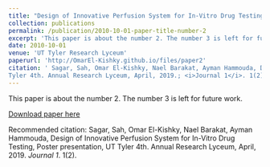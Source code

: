 ```yaml
---
title: "Design of Innovative Perfusion System for In-Vitro Drug Testing"
collection: publications
permalink: /publication/2010-10-01-paper-title-number-2
excerpt: 'This paper is about the number 2. The number 3 is left for future work.'
date: 2010-10-01
venue: 'UT Tyler Research Lyceum'
paperurl: 'http://OmarEl-Kishky.github.io/files/paper2'
citation: ' Sagar, Sah, Omar El-Kishky, Nael Barakat, Ayman Hammouda, Design of Innovative Perfusion System for In-Vitro Drug Testing, Poster presentation, UT
Tyler 4th. Annual Research Lyceum, April, 2019.; <i>Journal 1</i>. 1(2).'
---
```

This paper is about the number 2. The number 3 is left for future work.

[Download paper here](http://OmarEl-Kishky.github.io/files/AAPS_abstract_08202019.pdf)

Recommended citation:  Sagar, Sah, Omar El-Kishky, Nael Barakat, Ayman Hammouda, Design of
Innovative Perfusion System for In-Vitro Drug Testing, Poster presentation, UT
Tyler 4th. Annual Research Lyceum, April, 2019. <i>Journal 1</i>. 1(2).
